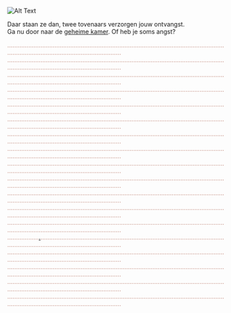 ![Alt Text](assets/img/legoHP.gif)  

Daar staan ze dan, twee tovenaars verzorgen jouw ontvangst.  
Ga nu door naar de [geheime kamer](nepkamer.md). Of heb je soms angst?  
  
  
  
  
  
  
  
  
  
<span style="color:#BD8273">.............................................................................................................................................................................................</span>  
<span style="color:#BD8273">.............................................................................................................................................................................................</span>  
<span style="color:#BD8273">.............................................................................................................................................................................................</span>  
<span style="color:#BD8273">.............................................................................................................................................................................................</span>  
<span style="color:#BD8273">.............................................................................................................................................................................................</span>  
<span style="color:#BD8273">.............................................................................................................................................................................................</span>  
<span style="color:#BD8273">.............................................................................................................................................................................................</span>  
<span style="color:#BD8273">.............................................................................................................................................................................................</span>  
<span style="color:#BD8273">.............................................................................................................................................................................................</span>  
<span style="color:#BD8273">.............................................................................................................................................................................................</span>  
<span style="color:#BD8273">.............................................................................................................................................................................................</span>  
<span style="color:#BD8273">.............................................................................................................................................................................................</span>  
<span style="color:#BD8273">.............................................................................................................................................................................................</span>  
<span style="color:#BD8273">..................[.](./geheimekamer.md)..........................................................................................................................................................................</span>  
<span style="color:#BD8273">.............................................................................................................................................................................................</span>  
<span style="color:#BD8273">.............................................................................................................................................................................................</span>  
<span style="color:#BD8273">.............................................................................................................................................................................................</span>  
<span style="color:#BD8273">.............................................................................................................................................................................................</span>  
    
